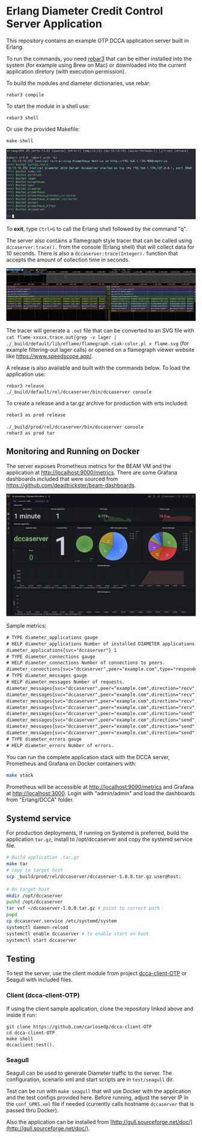 # Erlang Diameter Credit Control Server Application

This repository contains an example OTP DCCA application server built in Erlang.

To run the commands, you need [rebar3](https://rebar3.org/docs/getting-started/) that can be either installed into the system (for example using Brew on Mac) or downloaded into the current application diretory (with execution permission).

To build the modules and diameter dictionaries, use rebar:

    rebar3 compile

To start the module in a shell use:

    rebar3 shell

Or use the provided Makefile:

    make shell

![image](img/shell.png)

To **exit**, type `Ctrl+G` to call the Erlang shell followed by the command "q".

The server also contains a flamegraph style tracer that can be called using `dccaserver:trace().` from the console (Erlang shell) that will collect data for 10 seconds. There is also a `dccaserver:trace(Integer).` function that accepts the amount of collection time in seconds.

![image](img/flame.png)

The tracer will generate a `.out` file that can be converted to an SVG file with `cat flame-xxxxx.trace.out|grep -v lager | ./_build/default/lib/eflame/flamegraph.riak-color.pl > flame.svg` (for example filtering-out lager calls) or opened on a flamegraph viewer website like <https://www.speedscope.app/>.

A release is also available and built with the commands below. To load the application use:

    rebar3 release
    ./_build/default/rel/dccaserver/bin/dccaserver console

To create a release and a tar.gz archive for production with erts included:

    rebar3 as prod release

    ./_build/prod/rel/dccaserver/bin/dccaserver console
    rebar3 as prod tar

## Monitoring and Running on Docker

The server exposes Prometheus metrics for the BEAM VM and the application at <http://localhost:9000/metrics>. There are some  Grafana dashboards included that were sourced from <https://github.com/deadtrickster/beam-dashboards>.

![image](img/monitoring.png)

Sample metrics:

```txt
# TYPE diameter_applications gauge
# HELP diameter_applications Number of installed DIAMETER applications.
diameter_applications{svc="dccaserver"} 1
# TYPE diameter_connections gauge
# HELP diameter_connections Number of connections to peers.
diameter_connections{svc="dccaserver",peer="example.com",type="responder",state="okay",protocol="tcp"} 1
# TYPE diameter_messages gauge
# HELP diameter_messages Number of requests.
diameter_messages{svc="dccaserver",peer="example.com",direction="recv",type="answer",msg="DWA",rc="2001"} 6
diameter_messages{svc="dccaserver",peer="example.com",direction="recv",type="request",msg="CCR"} 6
diameter_messages{svc="dccaserver",peer="example.com",direction="recv",type="request",msg="CER"} 1
diameter_messages{svc="dccaserver",peer="example.com",direction="recv",type="request",msg="DWR"} 3
diameter_messages{svc="dccaserver",peer="example.com",direction="send",type="answer",msg="CCA",rc="2001"} 6
diameter_messages{svc="dccaserver",peer="example.com",direction="send",type="answer",msg="CEA",rc="2001"} 1
diameter_messages{svc="dccaserver",peer="example.com",direction="send",type="answer",msg="DWA",rc="2001"} 3
diameter_messages{svc="dccaserver",peer="example.com",direction="send",type="request",msg="DWR"} 6
# TYPE diameter_errors gauge
# HELP diameter_errors Number of errors.
```

You can run the complete application stack with the DCCA server, Prometheus and Grafana on Docker containers with:

```sh
make stack
```

Prometheus will be accessible at <http://localhost:9090/metrics> and Grafana at <http://localhost:3000>. Login with "admin/admin" and load the dashboards from "Erlang/DCCA" folder.

## Systemd service

For production deployments, if running on Systemd is preferred, build the application `tar.gz`, install to /opt/dccaserver and copy the systemd service file.

```bash
# Build application .tar.gz
make tar
# copy to target host
scp _build/prod/rel/dccaserver/dccaserver-1.0.0.tar.gz user@host:

# On target host
mkdir /opt/dccaserver
pushd /opt/dccaserver
tar vxf ~/dccaserver-1.0.0.tar.gz # point to correct path
popd
cp dccaserver.service /etc/systemd/system
systemctl daemon-reload
systemctl enable dccaserver # to enable start on boot
systemctl start dccaserver
```

## Testing

To test the server, use the client module from project [dcca-client-OTP](https://github.com/carlosedp/dcca-client-OTP) or Seagull with included files.

### Client (dcca-client-OTP)

If using the client sample application, clone the repository linked above and inside it run:

    git clone https://github.com/carlosedp/dcca-client-OTP
    cd dcca-client-OTP
    make shell
    dccaclient:test().

### Seagull

Seagull can be used to generate Diameter traffic to the server. The configuration, scenario xml and start scripts are in `test/seagull` dir.

Test can be run with `make seagull` that will use Docker with the application and the test configs provided here. Before running, adjust the server IP in the `conf_GPRS.xml` file if needed (currently calls hostname `dccaserver` that is passed thru Docker).

Also the application can be installed from [http://gull.sourceforge.net/doc/](http://gull.sourceforge.net/doc/).


